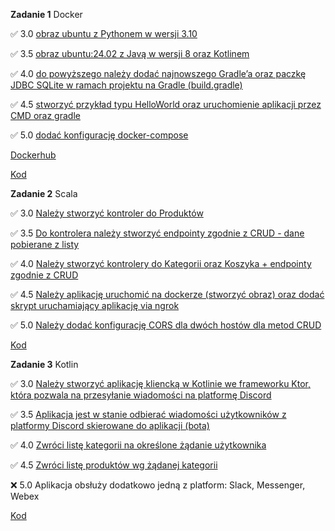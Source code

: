 **Zadanie 1** Docker

:white_check_mark: 3.0 [obraz ubuntu z Pythonem w wersji 3.10](https://github.com/rtsncs/ebiznes/commit/3828193ce7ac2bbebcbf7dbef48701e859507f25)

:white_check_mark: 3.5 [obraz ubuntu:24.02 z Javą w wersji 8 oraz Kotlinem](https://github.com/rtsncs/ebiznes/commit/3828193ce7ac2bbebcbf7dbef48701e859507f25)

:white_check_mark: 4.0 [do powyższego należy dodać najnowszego Gradle’a oraz paczkę JDBC SQLite w ramach projektu na Gradle (build.gradle)](https://github.com/rtsncs/ebiznes/commit/3828193ce7ac2bbebcbf7dbef48701e859507f25)

:white_check_mark: 4.5 [stworzyć przykład typu HelloWorld oraz uruchomienie aplikacji przez CMD oraz gradle](https://github.com/rtsncs/ebiznes/commit/3828193ce7ac2bbebcbf7dbef48701e859507f25)

:white_check_mark: 5.0 [dodać konfigurację docker-compose](https://github.com/rtsncs/ebiznes/commit/3828193ce7ac2bbebcbf7dbef48701e859507f25)

[Dockerhub](https://hub.docker.com/r/dbrzezinski/ebiznes)

[Kod](https://github.com/rtsncs/ebiznes/tree/master/1)

**Zadanie 2** Scala

:white_check_mark: 3.0 [Należy stworzyć kontroler do Produktów](https://github.com/rtsncs/ebiznes/commit/a72f6bdd1311566af56012e3f7d3e682f313e62b)

:white_check_mark: 3.5 [Do kontrolera należy stworzyć endpointy zgodnie z CRUD - dane pobierane z listy](https://github.com/rtsncs/ebiznes/commit/a72f6bdd1311566af56012e3f7d3e682f313e62b)

:white_check_mark: 4.0 [Należy stworzyć kontrolery do Kategorii oraz Koszyka + endpointy zgodnie z CRUD](https://github.com/rtsncs/ebiznes/commit/a72f6bdd1311566af56012e3f7d3e682f313e62b)

:white_check_mark: 4.5 [Należy aplikację uruchomić na dockerze (stworzyć obraz) oraz dodać skrypt uruchamiający aplikację via ngrok](https://github.com/rtsncs/ebiznes/commit/a72f6bdd1311566af56012e3f7d3e682f313e62b)

:white_check_mark: 5.0 [Należy dodać konfigurację CORS dla dwóch hostów dla metod CRUD](https://github.com/rtsncs/ebiznes/commit/a72f6bdd1311566af56012e3f7d3e682f313e62b)

[Kod](https://github.com/rtsncs/ebiznes/tree/master/2)

**Zadanie 3** Kotlin

:white_check_mark: 3.0 [Należy stworzyć aplikację kliencką w Kotlinie we frameworku Ktor, która pozwala na przesyłanie wiadomości na platformę Discord](https://github.com/rtsncs/ebiznes/commit/053d56f06b573cf302e8da4aaa95cc6c38b60165)

:white_check_mark: 3.5 [Aplikacja jest w stanie odbierać wiadomości użytkowników z platformy Discord skierowane do aplikacji (bota)](https://github.com/rtsncs/ebiznes/commit/053d56f06b573cf302e8da4aaa95cc6c38b60165)

:white_check_mark: 4.0 [Zwróci listę kategorii na określone żądanie użytkownika](https://github.com/rtsncs/ebiznes/commit/053d56f06b573cf302e8da4aaa95cc6c38b60165)

:white_check_mark: 4.5 [Zwróci listę produktów wg żądanej kategorii](https://github.com/rtsncs/ebiznes/commit/053d56f06b573cf302e8da4aaa95cc6c38b60165)

:x: 5.0 Aplikacja obsłuży dodatkowo jedną z platform: Slack, Messenger, Webex

[Kod](https://github.com/rtsncs/ebiznes/tree/master/3)
